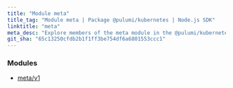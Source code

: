 ```yaml
---
title: "Module meta"
title_tag: "Module meta | Package @pulumi/kubernetes | Node.js SDK"
linktitle: "meta"
meta_desc: "Explore members of the meta module in the @pulumi/kubernetes package."
git_sha: "65c13250cfdb2b1f1ff3be754df6a6801553ccc1"
---
```


<!-- WARNING: this page was generated by a tool. Do not edit it by hand. -->
<!-- To change it, please see https://github.com/pulumi/docs/tree/master/tools/tscdocgen. -->


<h3>Modules</h3>
<ul class="api">
    <li><a href="v1/"><span class="symbol module"></span>meta/v1</a></li>
</ul>








